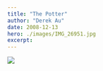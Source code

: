 ```yaml
---
title: "The Potter"
author: "Derek Au"
date: 2008-12-13
hero: ./images/IMG_26951.jpg
excerpt: 
---
```


![](./images/IMG_26861.jpg)
